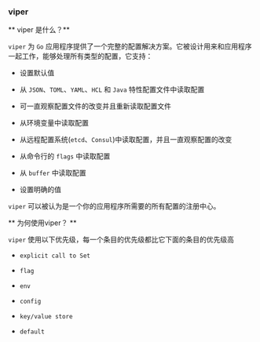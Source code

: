 ### viper

** viper 是什么？**

`viper` 为 `Go` 应用程序提供了一个完整的配置解决方案。它被设计用来和应用程序一起工作，能够处理所有类型的配置，它支持：

* 设置默认值

* 从 `JSON`、`TOML`、`YAML`、`HCL` 和 `Java` 特性配置文件中读取配置

* 可一直观察配置文件的改变并且重新读取配置文件

* 从环境变量中读取配置

* 从远程配置系统\(`etcd`、`Consul`\)中读取配置，并且一直观察配置的改变

* 从命令行的 `flags` 中读取配置

* 从 `buffer` 中读取配置

* 设置明确的值

`viper` 可以被认为是一个你的应用程序所需要的所有配置的注册中心。

** 为何使用viper？ **

`viper` 使用以下优先级，每一个条目的优先级都比它下面的条目的优先级高

- `explicit call to Set`

- `flag`

- `env`

- `config`

- `key/value store`

- `default`
